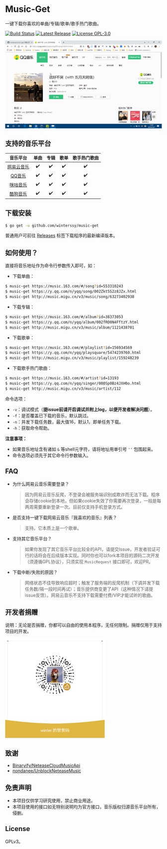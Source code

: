 # Music-Get

一键下载你喜欢的单曲/专辑/歌单/歌手热门歌曲。

[![Build Status](https://github.com/winterssy/music-get/workflows/CI/badge.svg)](https://github.com/winterssy/music-get/actions)
[![Latest Release](https://img.shields.io/github/release/winterssy/music-get.svg)](https://github.com/winterssy/music-get/releases)
[![License GPL-3.0](https://img.shields.io/github/license/winterssy/music-get.svg)](/LICENSE)

![preview](docs/preview.gif)

## 支持的音乐平台

|              音乐平台               |        单曲        |        专辑        |        歌单        |    歌手热门歌曲    |
| :---------------------------------: | :----------------: | :----------------: | :----------------: | :----------------: |
| [网易云音乐](https://music.163.com) | :heavy_check_mark: | :heavy_check_mark: | :heavy_check_mark: | :heavy_check_mark: |
|     [QQ音乐](https://y.qq.com)      | :heavy_check_mark: | :heavy_check_mark: | :heavy_check_mark: | :heavy_check_mark: |
| [咪咕音乐](http://music.migu.cn/v3) | :heavy_check_mark: | :heavy_check_mark: | :heavy_check_mark: | :heavy_check_mark: |
|  [酷狗音乐](http://www.kugou.com)   | :heavy_check_mark: | :heavy_check_mark: | :heavy_check_mark: | :heavy_check_mark: |

## 下载安装

```sh
$ go get -u github.com/winterssy/music-get
```

普通用户可前往 [Releases](https://github.com/winterssy/music-get/releases) 标签下载程序的最新编译版本。

## 如何使用？

直接将音乐地址作为命令行参数传入即可，如：

- 下载单曲：
```sh
$ music-get https://music.163.com/#/song?id=553310243
$ music-get https://y.qq.com/n/yqq/song/002Zkt5S2z8JZx.html
$ music-get http://music.migu.cn/v3/music/song/63273402938
```

- 下载专辑：
```sh
$ music-get https://music.163.com/#/album?id=38373053
$ music-get https://y.qq.com/n/yqq/album/002fRO0N4FftzY.html
$ music-get http://music.migu.cn/v3/music/album/1121438701
```

- 下载歌单：
```sh
$ music-get https://music.163.com/#/playlist?id=156934569
$ music-get https://y.qq.com/n/yqq/playsquare/5474239760.html
$ music-get http://music.migu.cn/v3/music/playlist/159248239
```

- 下载歌手热门歌曲：
```sh
$ music-get https://music.163.com/#/artist?id=13193
$ music-get https://y.qq.com/n/yqq/singer/000Sp0Bz4JXH0o.html
$ music-get http://music.migu.cn/v3/music/artist/112
```

命令选项：

- `-v`：调试模式（**提issue前请开启调试并附上log，以便开发者解决问题**）。
- `-f`：是否覆盖已下载的音乐，默认跳过。
- `-n`：并发下载任务数，最大值16，默认1，即单任务下载。
- `-h`：获取命令帮助。

**注意事项：** 

- 如果音乐地址含有诸如 `&` 等shell元字符，请将地址用单引号 `''` 包围起来。
- 命令选项必须先于其它命令行参数输入。

## FAQ

- 为什么网易云音乐需要登录？

  > 因为网易云音乐反爬，不登录会被服务端识别成欺诈而无法下载。程序会存储cookie到本地，但如果cookie失效了你需要再次登录，一般是每两周需要重新登录一次。目前仅支持手机登录方式。

- 是否支持一键下载网易云音乐『我喜欢的音乐』列表？

  > 支持。它本质上是一个歌单。

- 支持其它音乐平台？

  > 如果你发现了其它音乐平台比较全的API，请提交Issue，开发者验证可行的话将会在后续版本实现。同时你也可以fork本项目的源码二次开发（须遵循GPL协议），只须实现 `MusicRequest` 接口即可，欢迎PR。

- 下载中断/失败的原因？

  > 网络状态不佳导致响应超时；触发了服务端的反爬机制（下调并发下载任务数/隔一段时间再试）；音乐提供商变更了API（这种情况下请提issue反馈）。网易云音乐不支持下载需要付费/VIP才能试听的歌曲。

## 开发者捐赠

说明：无论是否捐赠，你都可以自由的使用本程序，无任何限制。捐赠仅用于支持项目的开发。

<img src="docs/wechat_reward_qrcode.png" width="320">

## 致谢

- [Binaryify/NeteaseCloudMusicApi](https://github.com/Binaryify/NeteaseCloudMusicApi)
- [nondanee/UnblockNeteaseMusic](https://github.com/nondanee/UnblockNeteaseMusic)

## 免责声明

- 本项目仅供学习研究使用，禁止商业用途。
- 本项目使用的接口如无特别说明均为官方接口，音乐版权归源音乐平台所有，侵删。

## License

GPLv3。
